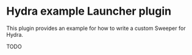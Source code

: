 # Hydra example Launcher plugin

This plugin provides an example for how to write a custom Sweeper for Hydra.

TODO